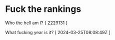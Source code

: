 # Fuck the rankings

Who the hell am I?
{ 2229131 }

What fucking year is it?
[ 2024-03-25T08:08:49Z ]
